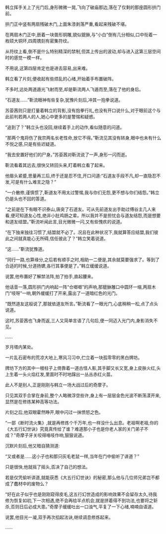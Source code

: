 
韩立挥手关上了光门后,身形微微一晃,飞向了破庙那边,落在了仅剩的那座圆形拱门前。

拱门正中竖有两扇残破木门,上面朱漆剥落严重,看起来残破不堪。

在两扇木门正中,嵌着一块兽形铜雕,貌似貔貅,与“小白”倒有几分相似,口中衔着一枚硕大铜环,四周镌刻有密集符纹。

从符纹上看,倒不是什么特别精深的禁制,但其上传出的波动,却与进入这第三层空间时的感觉一模一样。

不用说,这第四层肯定也是进去容易,出来难。

韩立看了片刻,便收起有些烦乱的心绪,开始着手布置破阵。

不多时,远处两道遁光飞射而至,却是靳流两人飞遁而至,落在了他的身后。

“石道友……”靳流眼神有些复杂,犹豫片刻后,冲其一抱拳说道。

苏荌茜则只是打量着韩立的背影,没有抱拳行礼,也没有开口说什么,对于眼前这个与此前判若两人的人,她心中更多的是警惕和疑惑。

“追到了？”韩立头也没回,继续着手上的动作,看似随意的问道。

“那两个鬼将伤了我宗两名长老性命,放它不得。”靳流见其没有转身,眼中也未有什么不悦之感,只是有些迟疑道。

“我去安置好他们的尸身。”苏荌茜对靳流说了一声,身形一闪而逝。

靳流看着其远去,很快又转回头来,盯着韩立看了起来。

他眉头紧蹙,思量再三后,终于还是忍不住,开口问道:“石道友手段不凡,却一直隐忍不发,可是有什么难言之隐？”

“一介散修,谨慎惯了,靳道友不用太过警惕,我与你们无怨,更不想与你们结怨。”韩立仍是头也不回的答道。

“之前是在下有眼不识泰山,唐突了石道友。可从先前道友出手助过傅谷主几人来看,便可知道友心性,绝非小肚鸡肠之辈。所以我并不是担忧会与道友结怨,而是想要和道友结盟。”靳流听闻此言,目光微微一闪,又有些愧疚的说道。

“在下独来独往习惯了,结盟就不必了。况且在此种状况下,我就算答应结盟,我们彼此之间就真能心无所碍,信任彼此了？”韩立笑着说道。

“这……”靳流犹豫道。

“同行一路,也算缘分,之后若有顺手之时,相助一二便是,其余就莫要强求了。等到了合适的时候,分道扬镳,各行其事便是了。”韩立缓缓说道。

说罢,他布置好了解禁法阵,拍了拍手,直起腰来。

他话音一落,圆形拱门内响起一阵“仓啷啷”的声响,那貔貅雕口中圆环一缩,两扇木门“吱呀”一响,朝外缓缓打了开来,露出了一道暗红色的光门。

“既然道友这般说了,那就依道友所言。”靳流看了一眼光门,心底稍稍一松,点了点头说道。

这时,苏荌茜也飞身而返,三人又简单言语了几句后,便一同迈入光门内,身影消失不见。

……

岁月塔内某处。

一片乱石密布的荒凉大地上,寒风习习中,伫立着一块孤零零的黑白牌坊。

牌坊下方的其中一根柱子上倚靠着一道古怪人影,其手脚又长又宽,身上皮肤火红,头上生着一头火焰红发,里面时不时地蹿出一丛丛赤红火苗。

此人不是别人,正是刚刚与韩立一场大战过后的奇摩子。

只见其双手合掌在身前,整个人略微浮空些许,身上有一层层金色光波不断荡漾开来,显然是在修炼某种高等功法。

片刻之后,他双眼霍然睁开,眼中闪过一抹愤怒之色。

“一部《断时流火集》,就是再修炼个千万年,也一样没什么出息。老祖啊老祖,你的《大五行幻世诀》究竟真传给了谁？难道那小子也是你老人家的关门弟子不成？”奇摩子牙关咬得咯吱作响,狠狠说道。

沉默片刻后,他又暗自猜测道:

“又或者是……这小子也和那只灰毛老鼠一样,当年在门中偷听了讲道？”

只是很快,他就摇了摇头,否决了自己的想法。

若是仅凭偷听讲道,就能获悉《大五行幻世诀》的秘密,那么他与几位师兄弟岂不都成了蠢材中的废物么？

“好在此子似乎也是刚刚窥得皮毛,这五行幻世造成的影响效果不会留存太久,待我修为恢复如初,下一次相遇,绝不会再给半点机会,就是拼着得不到功法,也要将之斩杀,否则日后必成大患。”奇摩子缓缓吐出一口浊气,平复了一下心绪,喃喃自语道。

说罢,他目光一凝,双手再次掐起法诀,继续调息修炼起来。

……